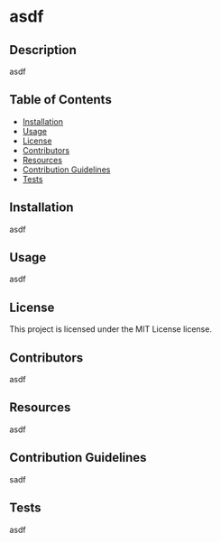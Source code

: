 
# asdf

## Description
asdf

## Table of Contents
- [Installation](#installation)
- [Usage](#usage)
- [License](#license)
- [Contributors](#contributors)
- [Resources](#resources)
- [Contribution Guidelines](#contribution-guidelines)
- [Tests](#tests)

## Installation
asdf

## Usage
asdf

## License
This project is licensed under the MIT License license.

## Contributors
asdf

## Resources
asdf

## Contribution Guidelines
sadf

## Tests
asdf
